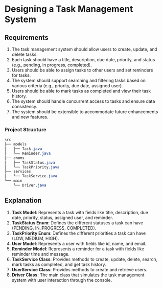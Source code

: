 # Designing a Task Management System

## Requirements

1. The task management system should allow users to create, update, and delete tasks.
2. Each task should have a title, description, due date, priority, and status (e.g., pending, in progress, completed).
3. Users should be able to assign tasks to other users and set reminders for tasks.
4. The system should support searching and filtering tasks based on various criteria (e.g., priority, due date, assigned user).
5. Users should be able to mark tasks as completed and view their task history.
6. The system should handle concurrent access to tasks and ensure data consistency.
7. The system should be extensible to accommodate future enhancements and new features.

### Project Structure

```css
src
├── models
│   ├── Task.java
│   └── Reminder.java
├── enums
│   ├── TaskStatus.java
│   └── TaskPriority.java
├── services
│   └── TaskService.java
└── main
    └── Driver.java

```

## Explanation

1. **Task Model**: Represents a task with fields like title, description, due date, priority, status, assigned user, and reminder.
2. **TaskStatus Enum**: Defines the different statuses a task can have (PENDING, IN_PROGRESS, COMPLETED).
3. **TaskPriority Enum**: Defines the different priorities a task can have (LOW, MEDIUM, HIGH).
4. **User Model**: Represents a user with fields like id, name, and email.
5. **Reminder Model**: Represents a reminder for a task with fields like reminder time and message.
6. **TaskService Class**: Provides methods to create, update, delete, search, mark tasks as completed, and get task history.
7. **UserService Class**: Provides methods to create and retrieve users.
8. **Driver Class**: The main class that simulates the task management system with user interaction through the console.
